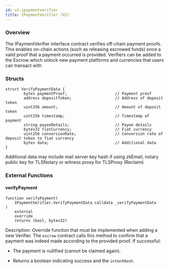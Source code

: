 ```yaml
---
id: v2-ipaymentverifier
title: IPaymentVerifier (V2)
---
```


### Overview

The IPaymentVerifier interface contract verifies off-chain payment proofs. This enables on-chain actions (such as releasing escrowed funds) once a valid proof that a payment occurred is provided. Verifiers can be added to the Escrow which unlock new payment platforms and currencies that users can transact with

### Structs

```
struct VerifyPaymentData {
        bytes paymentProof;                     // Payment proof
        address depositToken;                   // Address of deposit token
        uint256 amount;                         // Amount of deposit token
        uint256 timestamp;                      // Timestamp of payment
        string payeeDetails;                    // Payee details
        bytes32 fiatCurrency;                   // Fiat currency
        uint256 conversionRate;                 // Conversion rate of deposit token to fiat currency
        bytes data;                             // Additional data
}
```

Additional data may include mail server key hash if using zkEmail, notary public key for TLSNotary or witness proxy for TLSProxy (Reclaim)

### External Functions

#### verifyPayment

```
function verifyPayment(
    IPaymentVerifier.VerifyPaymentData calldata _verifyPaymentData
)
    external
    override
    returns (bool, bytes32)
```

Description: Override function that must be implemented when adding a new Verifier. The `escrow` contract calls this method to confirm that a payment was indeed made according to the provided proof. If successful:

-   The payment is nullified (cannot be claimed again).

-   Returns a boolean indicating success and the `intentHash`.
